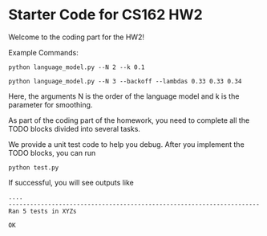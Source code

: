 # Starter Code for CS162 HW2

Welcome to the coding part for the HW2! 

Example Commands:
```
python language_model.py --N 2 --k 0.1

python language_model.py --N 3 --backoff --lambdas 0.33 0.33 0.34 
```

Here, the arguments N is the order of the language model and k is the parameter for smoothing.

As part of the coding part of the homework, you need to complete all the TODO blocks divided into several tasks.

We provide a unit test code to help you debug. After you implement the TODO blocks, you can run
```
python test.py 
```

If successful, you will see outputs like
```
....
----------------------------------------------------------------------
Ran 5 tests in XYZs

OK
```

